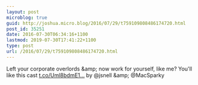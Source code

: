 ```yaml
---
layout: post
microblog: true
guid: http://joshua.micro.blog/2016/07/29/t759109808486174720.html
post_id: 35251
date: 2016-07-30T06:34:16+1100
lastmod: 2019-07-30T17:41:22+1100
type: post
url: /2016/07/29/t759109808486174720.html
---
```

Left your corporate overlords &amp;amp; now work for yourself, like me? You'll like this cast [t.co/Uml8bdmE1...](https://t.co/Uml8bdmE1q) by @jsnell &amp;amp; @MacSparky
